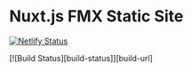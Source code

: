 # Nuxt.js FMX Static Site 

[![Netlify Status](https://api.netlify.com/api/v1/badges/5191e66c-a92c-4d42-9c9f-12d48647ee45/deploy-status)](https://app.netlify.com/sites/fmx/deploys)

[![Build Status][build-status]][build-url]
